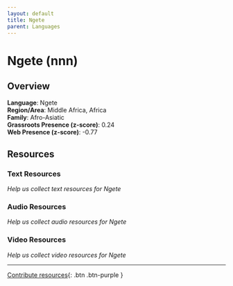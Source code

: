```yaml
---
layout: default
title: Ngete
parent: Languages
---
```


# Ngete (nnn)

## Overview

**Language**: Ngete  
**Region/Area**: Middle Africa, Africa  
**Family**: Afro-Asiatic  
**Grassroots Presence (z-score)**: 0.24  
**Web Presence (z-score)**: -0.77  

## Resources

### Text Resources
*Help us collect text resources for Ngete*

### Audio Resources
*Help us collect audio resources for Ngete*

### Video Resources
*Help us collect video resources for Ngete*

---

[Contribute resources](https://forms.office.com/e/1SfLJx3u1r){: .btn .btn-purple }
